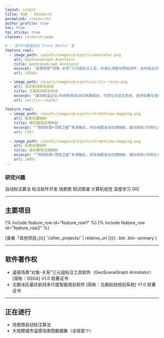 ```yaml
---
layout: single
title: 科研 · Research
permalink: /research/
author_profile: true
toc: true
toc_sticky: true
classes: research-page

# ✅ 把卡片数据放在 Front Matter 里
feature_row1:
  - image_path: /assets/images/projects/annotator.png
    alt: GeoSceneGraph Annotator
    title: GeoSceneGraph Annotator
    excerpt: "遥感场景“对象-关系”三元组标注工具，标准化流程与质检闭环，支持组合式检索验证。"
    url: /GSGA/

  - image_path: /assets/images/projects/arctic-route.png
    alt: 冰区航线规划系统
    title: 北极航线规划系统
    excerpt: "面向航运企业/科研机构的冰区航路规划、可视化与交互系统，支持软著与落地试点。"
    url: /arctic——route/    
  
feature_row2:
  - image_path: /assets/images/projects/streetview-mapping.png
    alt: 街景纹理映射
    title: 城市建筑纹理映射
    excerpt: "“侧视街景+顶视卫星”多源融合，天际线配准与纹理映射，面向规划/可视化/漫游。"
    url: /3D/
  
  - image_path: /assets/images/projects/streetview-mapping.png
    alt: 街景纹理映射
    title: 城市建筑纹理映射
    excerpt: "“侧视街景+顶视卫星”多源融合，天际线配准与纹理映射，面向规划/可视化/漫游。"
    url: /APP/
---
```


### 研究兴趣
<div class="tags">
  <span class="tag teal">自动标注算法</span>
  <span class="tag orange">标注软件开发</span>
  <span class="tag blue">场景图</span>
  <span class="tag yellow">知识图谱</span>
  <span class="tag purple">计算机视觉</span>
  <span class="tag indigo">深度学习</span>
  <span class="tag green">GIS</span>
</div>

---

## 主要项目
{% include feature_row id="feature_row1" %}
{% include feature_row id="feature_row2" %}

[查看「其他项目」]({{ '/other_projects/' | relative_url }}){: .btn .btn--primary }

---

## 软件著作权
- 遥感场景“对象-关系”三元组标注工具软件（GeoSceneGraph Annotator） [简称：GSGA] V1.0 软著证书  
- 北极冰区最优航线多尺度智能规划软件 [简称：北极航线规划系统] V1.0 软著证书

---

## 正在进行
- 场景图自动标注算法  
- 大规模城市遥感场景图数据集（全球首个）
